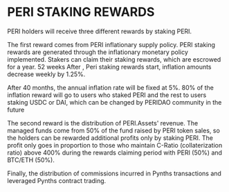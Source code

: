 # PERI STAKING REWARDS

PERI holders will receive three different rewards by staking PERI.

The first reward comes from PERI inflationary supply policy. PERI staking rewards are generated through the inflationary monetary policy implemented. Stakers can claim their staking rewards, which are escrowed for a year. 52 weeks After , Peri staking rewards start, inflation amounts decrease weekly by 1.25%. 

After 40 months, the annual inflation rate will be fixed at 5%. 80% of the inflation reward will go to users who staked PERI and the rest to users staking USDC or DAI, which can be changed by PERIDAO community in the future

The second reward is the distribution of PERI.Assets' revenue. The managed funds come from 50% of the fund raised by PERI token sales, so the holders can be rewarded additional profits only by staking PERI. The profit only goes in proportion to those who maintain C-Ratio \(collaterization ratio\) above 400% during the rewards claiming period with PERI \(50%\) and BTC/ETH \(50%\).

Finally, the distribution of commissions incurred in Pynths transactions and leveraged Pynths contract trading.

###  <a id="secondary-incentives"></a>



